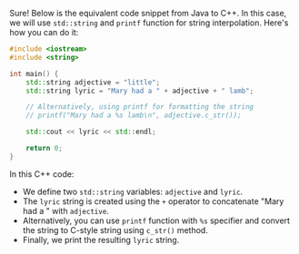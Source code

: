 Sure! Below is the equivalent code snippet from Java to C++. In this case, we will use `std::string` and `printf` function for string interpolation. Here's how you can do it:

```cpp
#include <iostream>
#include <string>

int main() {
    std::string adjective = "little";
    std::string lyric = "Mary had a " + adjective + " lamb";

    // Alternatively, using printf for formatting the string
    // printf("Mary had a %s lamb\n", adjective.c_str());

    std::cout << lyric << std::endl;

    return 0;
}
```

In this C++ code:
- We define two `std::string` variables: `adjective` and `lyric`.
- The `lyric` string is created using the `+` operator to concatenate "Mary had a " with `adjective`.
- Alternatively, you can use `printf` function with `%s` specifier and convert the string to C-style string using `c_str()` method.
- Finally, we print the resulting `lyric` string.
